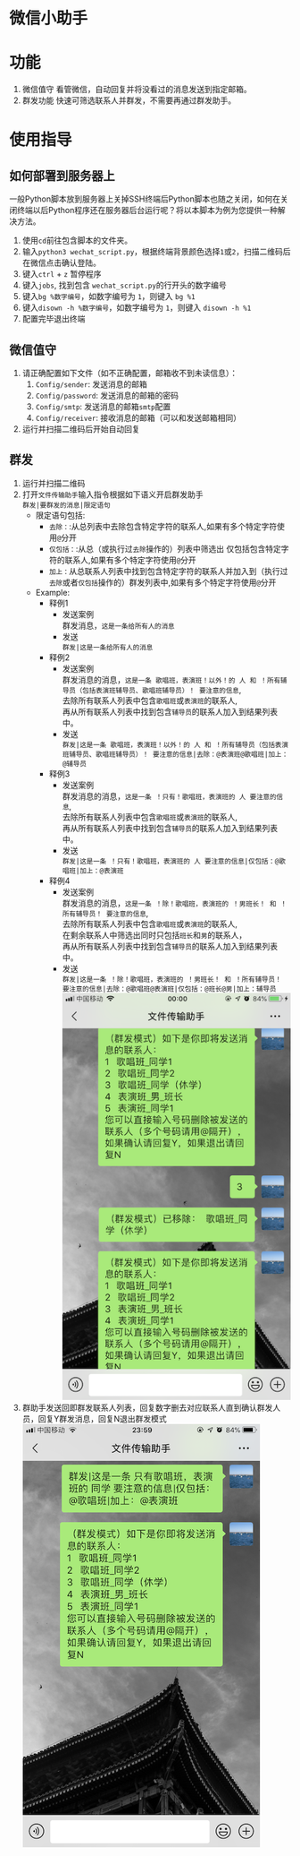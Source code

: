 # 微信小助手
# 功能
1. 微信值守
看管微信，自动回复并将没看过的消息发送到指定邮箱。
2. 群发功能
快速可筛选联系人并群发，不需要再通过群发助手。

# 使用指导
## 如何部署到服务器上
一般Python脚本放到服务器上关掉SSH终端后Python脚本也随之关闭，如何在关闭终端以后Python程序还在服务器后台运行呢？将以本脚本为例为您提供一种解决方法。
1. 使用`cd`前往包含脚本的文件夹。
2. 输入`python3 wechat_script.py`，根据终端背景颜色选择`1`或`2`，扫描二维码后在微信点击确认登陆。
3. 键入`ctrl` + `z` 暂停程序
4. 键入`jobs`, 找到包含 `wechat_script.py`的行开头的数字编号
5. 键入`bg %数字编号`，如数字编号为 `1`，则键入 `bg %1`
6. 键入`disown -h %数字编号`，如数字编号为 `1`，则键入 `disown -h %1`
7. 配置完毕退出终端

## 微信值守
1. 请正确配置如下文件（如不正确配置，邮箱收不到未读信息）：
    1. `Config/sender`: 发送消息的邮箱
    2. `Config/password`: 发送消息的邮箱的密码
    4. `Config/smtp`: 发送消息的邮箱`smtp`配置
    3. `Config/receiver`: 接收消息的邮箱（可以和发送邮箱相同）
2. 运行并扫描二维码后开始自动回复

## 群发
1. 运行并扫描二维码
2. 打开`文件传输助手`输入指令根据如下语义开启群发助手<br>
    `群发|要群发的消息|限定语句`<br>
    * 限定语句包括:<br>
        * `去除：`:从总列表中去除包含特定字符的联系人,如果有多个特定字符使用`@`分开<br>
        * `仅包括：`:从总（或执行过`去除`操作的）列表中筛选出 仅包括包含特定字符的联系人,如果有多个特定字符使用`@`分开<br>
        * `加上：`从总联系人列表中找到包含特定字符的联系人并加入到（执行过`去除`或者`仅包括`操作的）群发列表中,如果有多个特定字符使用`@`分开<br>
    * Example:<br>
        - 释例1<br>
            * 发送案例<br>
            群发消息，`这是一条给所有人的消息`<br>
            * 发送<br>
            `群发|这是一条给所有人的消息`<br>
        - 释例2<br>
            * 发送案例<br>
                群发消息的消息，`这是一条 歌唱班，表演班！以外！的 人 和 ！所有辅导员（包括表演班辅导员、歌唱班辅导员）！ 要注意的信息`,<br>
                去除所有联系人列表中包含`歌唱班`或`表演班`的联系人,<br>
                再从所有联系人列表中找到包含`辅导员`的联系人加入到结果列表中。<br>
            * 发送<br>
            `群发|这是一条 歌唱班，表演班！以外！的 人 和 ！所有辅导员（包括表演班辅导员、歌唱班辅导员）！ 要注意的信息|去除：@表演班@歌唱班|加上：@辅导员`<br>
        - 释例3
             * 发送案例<br>
                 群发消息的消息，`这是一条 ！只有！歌唱班，表演班的 人 要注意的信息`,<br>
                 去除所有联系人列表中包含`歌唱班`或`表演班`的联系人,<br>
                 再从所有联系人列表中找到包含`辅导员`的联系人加入到结果列表中。<br>
             * 发送<br>
             `群发|这是一条 ！只有！歌唱班，表演班的 人 要注意的信息|仅包括：@歌唱班|加上：@表演班`<br>
         - 释例4<br>
             * 发送案例<br>
                 群发消息的消息，`这是一条 ！除！歌唱班，表演班的 ！男班长！ 和 ！所有辅导员！ 要注意的信息`,<br>
                 去除所有联系人列表中包含`歌唱班`或`表演班`的联系人,<br>
                 在剩余联系人中筛选出同时只包括`班长`和`男`的联系人，<br>
                 再从所有联系人列表中找到包含`辅导员`的联系人加入到结果列表中。<br>
             * 发送<br>
             `群发|这是一条 ！除！歌唱班，表演班的 ！男班长！ 和 ！所有辅导员！ 要注意的信息|去除：@歌唱班@表演班|仅包括：@班长@男|加上：辅导员`<br>
         ![demo_command](./demo/群发助手_群发命令.png)
3. 群助手发送回即群发联系人列表，回复数字删去对应联系人直到确认群发人员，回复Y群发消息，回复N退出群发模式<br>
    ![demo_confirm](./demo/群发助手_确认人员.png)
    
    
    
